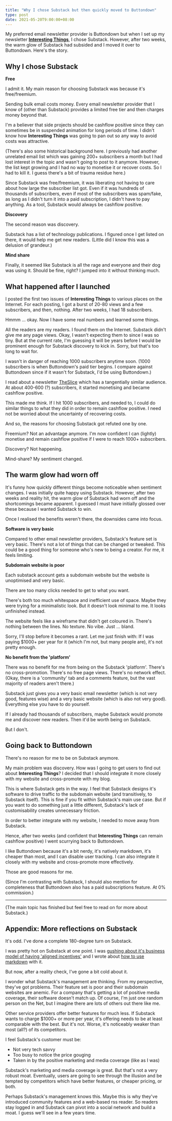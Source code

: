 ```yaml
---
title: "Why I chose Substack but then quickly moved to Buttondown"
type: post
date: 2021-05-20T9:00:00+08:00
---
```


My preferred email newsletter provider is Buttondown but when I set up my newsletter **[Interesting Things](/interesting-things)**, I chose Substack. However, after two weeks, the warm glow of Substack had subsided and I moved it over to Buttondown. Here's the story.

<!--more-->

## Why I chose Substack

**Free**

I admit it. My main reason for choosing Substack was because it's free/freemium.

Sending bulk email costs money. Every email newsletter provider that I know of (other than Substack) provides a limited free tier and then charges money beyond that.

I'm a believer that side projects should be cashflow positive since they can sometimes be in suspended animation for long periods of time. I didn't know how **Interesting Things** was going to pan out so any way to avoid costs was attractive.

(There's also some historical background here. I previously had another unrelated email list which was gaining 200+ subscribers a month but I had lost interest in the topic and wasn't going to post to it anymore. However, the list kept growing and I had no way to monetise it or recover costs. So I had to kill it. I guess there's a bit of trauma residue here.)

Since Substack was free/freemium, it was liberating not having to care about how large the subscriber list got. Even if it was hundreds of thousands of subscribers, even if most of the subscribers was spam/fake, as long as I didn't turn it into a paid subscription, I didn't have to pay anything. As a tool, Substack would always be cashflow positive.

**Discovery**

The second reason was discovery.

Substack has a list of technology publications. I figured once I get listed on there, it would help me get new readers. (Little did I know this was a delusion of grandeur.)

**Mind share**

Finally, it seemed like Substack is all the rage and everyone and their dog was using it. Should be fine, right? I jumped into it without thinking much.

<!--
Why I chose Substack
* Free
  * Had a newsletter that was gaining 200+ subscribers a month. Not monetisable. Help! I don't want to pay.
* Discovery
* Mind share. 'Everyone was using it'. Shouldn't be too bad, right?
-->

## What happened after I launched

I posted the first two issues of **Interesting Things** to various places on the Internet. For each posting, I got a burst of 20-80 views and a few subscribers, and then, nothing. After two weeks, I had 18 subscribers.

Hmmm ... okay. Now I have some real numbers and learned some things.

All the readers are my readers. I found them on the Internet. Substack didn't give me any page views. Okay, I wasn't expecting them to since I was so tiny. But at the current rate, I'm guessing it will be years before I would be prominent enough for Substack discovery to kick in. Sorry, but that's too long to wait for.

I wasn't in danger of reaching 1000 subscribers anytime soon. (1000 subscribers is when Buttondown's paid tier begins. I compare against Buttondown since if it wasn't for Substack, I'd be using Buttondown.)

I read about a newsletter [TheSlice](https://theslice.co/) which has a tangentially similar audience. At about 400-600 (?) subscribers, it started monetising and became cashflow positive. 

This made me think. If I hit 1000 subscribers, and needed to, I could do similar things to what they did in order to remain cashflow positive. I need not be worried about the uncertainty of recovering costs.

And so, the reasons for choosing Substack got refuted one by one.

Freemium? Not an advantage anymore. I'm now confident I can (lightly) monetise and remain cashflow positive if I were to reach 1000+ subscribers.

Discovery? Not happening.

Mind-share? My sentiment changed.

<!--
What happened after I launched?
* Only getting a few subscribers for each posting. ie. Low double digits a week.
  * Discovery wasn't going to happen until 10+ years later
  * Not in imminent danger of hitting 1000 subscribers
* Did some math and realised that, if hit 1000 subscribers, would be able to monetise to pay the costs
-->

## The warm glow had worn off

It's funny how quickly different things become noticeable when sentiment changes. I was initially quite happy using Substack. However, after two weeks and reality hit, the warm glow of Substack had worn off and the shortcomings became apparent. I guessed I must have initially glossed over these because I wanted Substack to win.

Once I realised the benefits weren't there, the downsides came into focus.

**Software is very basic**

Compared to other email newsletter providers, Substack's feature set is very basic. There's not a lot of things that can be changed or tweaked. This could be a good thing for someone who's new to being a creator. For me, it feels limiting.

**Subdomain website is poor**

Each substack account gets a subdomain website but the website is unoptimised and very basic.

There are too many clicks needed to get to what you want.

There's both too much whitespace and inefficient use of space. Maybe they were trying for a minimalistic look. But it doesn't look minimal to me. It looks unfinished instead.

The website feels like a wireframe that didn't get coloured in. There's nothing between the lines. No texture. No vibe. Just ... bland.

Sorry, I'll stop before it becomes a rant. Let me just finish with: If I was paying $1000+ per year for it (which I'm not, but many people are), it's not pretty enough.

**No benefit from the 'platform'**

There was no benefit for me from being on the Substack 'platform'. There's no cross-promotion. There's no free page views. There's no network effect. (Okay, there is a 'community' tab and a comments feature, but the vast majority of readers aren't there.)

Substack just gives you a very basic email newsletter (which is not very good, features wise) and a very basic website (which is also not very good). Everything else you have to do yourself.

If I already had thousands of subscribers, maybe Substack would promote me and discover new readers. Then it'd be worth being on Substack.

But I don't.

<!--
* Software is very basic
* Hard to cross-promote since it's own sub-site. Sub-site is very rudimentary/basic.
* No promotional assistance from substack. It's all from my 'own' audience.

It's weird but I don't notice this stuff whilst in the warm glow of substack. But now the warm glow is gone.
-->

## Going back to Buttondown

There's no reason for me to be on Substack anymore.

My main problem was discovery. How was I going to get users to find out about **Interesting Things**? I decided that I should integrate it more closely with my website and cross-promote with my blog.

This is where Substack gets in the way. I feel that Substack designs it's software to drive traffic to the subdomain website (and transitively, to Substack itself). This is fine if you fit within Substack's main use case. But if you want to do something just a little different, Substack's lack of customisability creates unnecessary friction.

In order to better integrate with my website, I needed to move away from Substack.

Hence, after two weeks (and confident that **Interesting Things** can remain cashflow positive) I went scurrying back to Buttondown.

I like Buttondown because it's a bit nerdy, it's natively markdown, it's cheaper than most, and I can disable user tracking. I can also integrate it closely with my website and cross-promote more effectively.

Those are good reasons for me.

(Since I'm contrasting with Substack, I should also mention for completeness that Buttondown also has a paid subscriptions feature. At 0% commission.)

<!--
Why go to buttondown?
* Like buttondown since it's 'nerdy' ie. natively markdown
* Doesn't track users (much?)
* Positive cashflow
* Had to solve problem of 10+ new 'phantom' subscribers/day
* Could integrate into existing blog/website and cross-promote (not buttondown-specific)
-->

---

(The main topic has finished but feel free to read on for more about Substack.)

## Appendix: More reflections on Substack

It's odd. I've done a complete 180-degree turn on Substack.

I was pretty hot on Substack at one point. I was [gushing about it's business model of having 'aligned incentives'](/blog/twitter-super-follows-transformative/#substack) and I wrote about [how to use markdown](/blog/how-to-use-markdown-not-supported-substack/) with it.

But now, after a reality check, I've gone a bit cold about it.

I wonder what Substack's management are thinking. From my perspective, they've got problems. Their feature set is poor and their subdomain websites are anemic. For a company that's getting a lot of positive media coverage, their software doesn't match up. Of course, I'm just one random person on the Net, but I imagine there are lots of others out there like me.

Other service providers offer better features for much less. If Substack wants to charge $1000+ or more per year, it's offering needs to be at least comparable with the best. But it's not. Worse, it's noticeably weaker than most (all?) of its competitors.

I feel Substack's customer must be:

* Not very tech savvy
* Too busy to notice the price gouging
* Taken in by the positive marketing and media coverage (like as I was)

Substack's marketing and media coverage is great. But that's not a very robust moat. Eventually, users are going to see through the illusion and be tempted by competitors which have better features, or cheaper pricing, or both.

Perhaps Substack's management knows this. Maybe this is why they've introduced community features and a web-based rss reader. So readers stay logged in and Substack can pivot into a social network and build a moat. I guess we'll see in a few years time.

<!--
Reflections on substack
* Feature set is terrible. Definitely not expected if paying $1000 a year.
* Substack has a narrow view of a publisher/author: Not very tech savvy. Doesn't have an existing online presence. Too busy to notice the price gouging.
* Everything is hardcoded to support this narrow segment.
* If you're not in this narrow segment, then it just gets in the way.
* Marketing trumps product ??
-->
